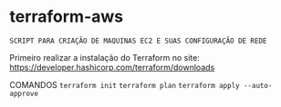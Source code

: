 # terraform-aws

```SCRIPT PARA CRIAÇÃO DE MAQUINAS EC2 E SUAS CONFIGURAÇÃO DE REDE```

Primeiro realizar a instalação do Terraform no site:
https://developer.hashicorp.com/terraform/downloads

COMANDOS
```terraform init```
```terraform plan```
```terraform apply --auto-approve```



